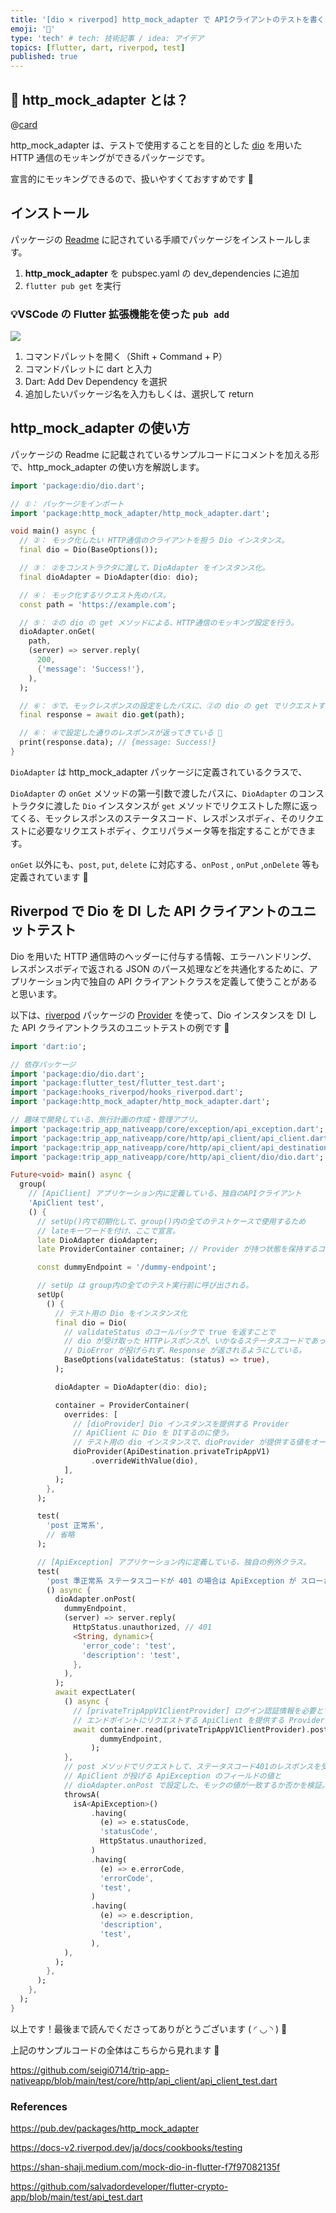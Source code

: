 ```yaml
---
title: '[dio × riverpod] http_mock_adapter で APIクライアントのテストを書く'
emoji: '🧪'
type: 'tech' # tech: 技術記事 / idea: アイデア
topics: [flutter, dart, riverpod, test]
published: true
---
```


<!-- この記事は [株式会社 TORICO Advent Calendar 2022](https://qiita.com/advent-calendar/2022/torico) 19 日目の記事です 🎄 -->

## 🤔 **http_mock_adapter** とは？

@[card](https://pub.dev/packages/http_mock_adapter)

http_mock_adapter は、テストで使用することを目的とした [dio](https://pub.dev/packages/dio) を用いた HTTP 通信のモッキングができるパッケージです。

宣言的にモッキングできるので、扱いやすくておすすめです 🎁

## インストール

パッケージの [Readme](https://pub.dev/packages/http_mock_adapter) に記されている手順でパッケージをインストールします。

1. **http_mock_adapter** を pubspec.yaml の dev_dependencies に追加
2. `flutter pub get` を実行

### 💡VSCode の Flutter 拡張機能を使った `pub add`

![](/images/clean-shot-2022-12-18-at-14-50-48.gif.gif)

1. コマンドパレットを開く（Shift + Command + P）
2. コマンドパレットに dart と入力
3. Dart: Add Dev Dependency を選択
4. 追加したいパッケージ名を入力もしくは、選択して return

## http_mock_adapter の使い方

パッケージの Readme に記載されているサンプルコードにコメントを加える形で、http_mock_adapter の使い方を解説します。

```dart
import 'package:dio/dio.dart';

// ①： パッケージをインポート
import 'package:http_mock_adapter/http_mock_adapter.dart';

void main() async {
  // ②： モック化したい HTTP通信のクライアントを担う Dio インスタンス。
  final dio = Dio(BaseOptions());

  // ③： ②をコンストラクタに渡して、DioAdapter をインスタンス化。
  final dioAdapter = DioAdapter(dio: dio);

  // ④： モック化するリクエスト先のパス。
  const path = 'https://example.com';

  // ⑤： ②の dio の get メソッドによる、HTTP通信のモッキング設定を行う。
  dioAdapter.onGet(
    path,
    (server) => server.reply(
      200,
      {'message': 'Success!'},
    ),
  );

  // ⑥： ⑤で、モックレスポンスの設定をしたパスに、②の dio の get でリクエストする。
  final response = await dio.get(path);

  // ⑥： ④で設定した通りのレスポンスが返ってきている 🙌
  print(response.data); // {message: Success!}
}
```

`DioAdapter` は http_mock_adapter パッケージに定義されているクラスで、

`DioAdapter` の `onGet` メソッドの第一引数で渡したパスに、`DioAdapter` のコンストラクタに渡した `Dio` インスタンスが `get` メソッドでリクエストした際に返ってくる、モックレスポンスのステータスコード、レスポンスボディ、そのリクエストに必要なリクエストボディ、クエリパラメータ等を指定することができます。

`onGet` 以外にも、`post`, `put`, `delete` に対応する、`onPost` , `onPut` ,`onDelete` 等も定義されています 🙌

## Riverpod で Dio を DI した API クライアントのユニットテスト

Dio を用いた HTTP 通信時のヘッダーに付与する情報、エラーハンドリング、 レスポンスボディで返される JSON のパース処理などを共通化するために、アプリケーション内で独自の API クライアントクラスを定義して使うことがあると思います。

以下は、[riverpod](https://pub.dev/packages/riverpod) パッケージの [Provider](https://docs-v2.riverpod.dev/docs/providers/provider) を使って、Dio インスタンスを DI した API クライアントクラスのユニットテストの例です 🧪

```dart
import 'dart:io';

// 依存パッケージ
import 'package:dio/dio.dart';
import 'package:flutter_test/flutter_test.dart';
import 'package:hooks_riverpod/hooks_riverpod.dart';
import 'package:http_mock_adapter/http_mock_adapter.dart';

// 趣味で開発している、旅行計画の作成・管理アプリ。
import 'package:trip_app_nativeapp/core/exception/api_exception.dart';
import 'package:trip_app_nativeapp/core/http/api_client/api_client.dart';
import 'package:trip_app_nativeapp/core/http/api_client/api_destination.dart';
import 'package:trip_app_nativeapp/core/http/api_client/dio/dio.dart';

Future<void> main() async {
  group(
    // [ApiClient] アプリケーション内に定義している、独自のAPIクライアント
    'ApiClient test',
    () {
      // setUp()内で初期化して、group()内の全てのテストケースで使用するため
      // lateキーワードを付け、ここで宣言。
      late DioAdapter dioAdapter;
      late ProviderContainer container; // Provider が持つ状態を保持するコンテナ

      const dummyEndpoint = '/dummy-endpoint';

      // setUp は group内の全てのテスト実行前に呼び出される。
      setUp(
        () {
          // テスト用の Dio をインスタンス化
          final dio = Dio(
            // validateStatus のコールバックで true を返すことで
            // dio が受け取った HTTPレスポンスが、いかなるステータスコードであっても、
            // DioError が投げられず、Response が返されるようにしている。
            BaseOptions(validateStatus: (status) => true),
          );

          dioAdapter = DioAdapter(dio: dio);

          container = ProviderContainer(
            overrides: [
              // [dioProvider] Dio インスタンスを提供する Provider
              // ApiClient に Dio を DIするのに使う。
              // テスト用の dio インスタンスで、dioProvider が提供する値をオーバーライドする。
              dioProvider(ApiDestination.privateTripAppV1)
                  .overrideWithValue(dio),
            ],
          );
        },
      );

      test(
        'post 正常系',
        // 省略
      );

      // [ApiException] アプリケーション内に定義している、独自の例外クラス。
      test(
        'post 準正常系 ステータスコードが 401 の場合は ApiException が スローされるはず。',
        () async {
          dioAdapter.onPost(
            dummyEndpoint,
            (server) => server.reply(
              HttpStatus.unauthorized, // 401
              <String, dynamic>{
                'error_code': 'test',
                'description': 'test',
              },
            ),
          );
          await expectLater(
            () async {
              // [privateTripAppV1ClientProvider] ログイン認証情報を必要とする
              // エンドポイントにリクエストする ApiClient を提供する Provider
              await container.read(privateTripAppV1ClientProvider).post(
                    dummyEndpoint,
                  );
            },
            // post メソッドでリクエストして、ステータスコード401のレスポンスを受けた際に
            // ApiClient が投げる ApiException のフィールドの値と
            // dioAdapter.onPost で設定した、モックの値が一致するか否かを検証。
            throwsA(
              isA<ApiException>()
                  .having(
                    (e) => e.statusCode,
                    'statusCode',
                    HttpStatus.unauthorized,
                  )
                  .having(
                    (e) => e.errorCode,
                    'errorCode',
                    'test',
                  )
                  .having(
                    (e) => e.description,
                    'description',
                    'test',
                  ),
            ),
          );
        },
      );
    },
  );
}

```

以上です！最後まで読んでくださってありがとうございます ( ◜ ◡ ◝ ) 🫧

上記のサンプルコードの全体はこちらから見れます 👀

https://github.com/seigi0714/trip-app-nativeapp/blob/main/test/core/http/api_client/api_client_test.dart

### References

https://pub.dev/packages/http_mock_adapter

https://docs-v2.riverpod.dev/ja/docs/cookbooks/testing

https://shan-shaji.medium.com/mock-dio-in-flutter-f7f97082135f

https://github.com/salvadordeveloper/flutter-crypto-app/blob/main/test/api_test.dart
